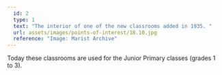 ```yaml
---
  id: 2
  type: 1
  text: "The interior of one of the new classrooms added in 1935. "
  url: assets/images/points-of-interest/18.10.jpg
  reference: "Image: Marist Archive"
---
```

Today these classrooms are used for the Junior Primary classes (grades 1 to 3).
        